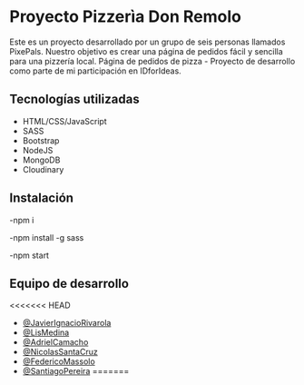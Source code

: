 # Proyecto Pizzerìa Don Remolo

Este es un proyecto desarrollado por un grupo de seis personas llamados PixePals. Nuestro objetivo es crear una página de pedidos fácil y sencilla para una pizzería local. Página de pedidos de pizza - Proyecto de desarrollo como parte de mi participación en IDforIdeas.

## Tecnologías utilizadas

- HTML/CSS/JavaScript
- SASS
- Bootstrap
- NodeJS
- MongoDB
- Cloudinary

## Instalación

-npm i

-npm install -g sass

-npm start

## Equipo de desarrollo

<<<<<<< HEAD
- [@JavierIgnacioRivarola](https://www.linkedin.com/in/javier-ignacio-rivarola-509a12235/)
- [@LisMedina](https://www.linkedin.com/in/lis-medina/)
- [@AdrielCamacho](https://www.linkedin.com/in/adrielcamacho/)
- [@NicolasSantaCruz](https://www.linkedin.com/in/nicolas-santa-cruz-8b7802224/)
- [@FedericoMassolo](https://www.linkedin.com/in/federico-massolo-55a13b238/)
- [@SantiagoPereira](https://www.linkedin.com/in/santiago-pereira-994229244/)
=======


